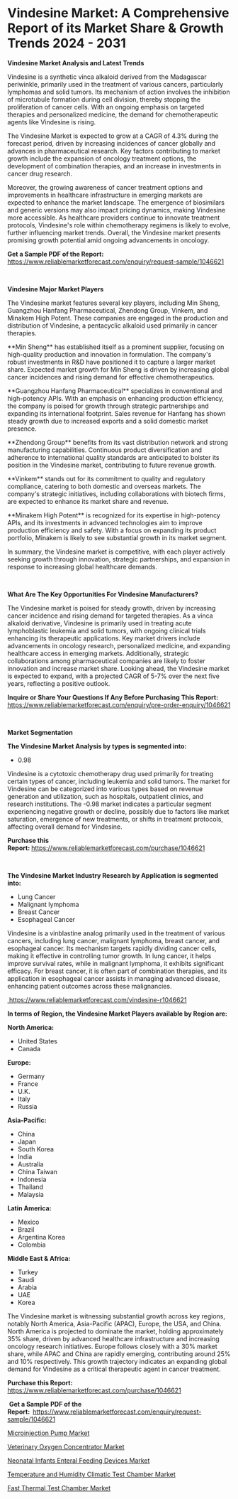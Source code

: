 <p><h1>Vindesine Market: A Comprehensive Report of its Market Share & Growth Trends 2024 - 2031</h1></p><p><strong>Vindesine Market Analysis and Latest Trends</strong></p>
<p><p>Vindesine is a synthetic vinca alkaloid derived from the Madagascar periwinkle, primarily used in the treatment of various cancers, particularly lymphomas and solid tumors. Its mechanism of action involves the inhibition of microtubule formation during cell division, thereby stopping the proliferation of cancer cells. With an ongoing emphasis on targeted therapies and personalized medicine, the demand for chemotherapeutic agents like Vindesine is rising.</p><p>The Vindesine Market is expected to grow at a CAGR of 4.3% during the forecast period, driven by increasing incidences of cancer globally and advances in pharmaceutical research. Key factors contributing to market growth include the expansion of oncology treatment options, the development of combination therapies, and an increase in investments in cancer drug research. </p><p>Moreover, the growing awareness of cancer treatment options and improvements in healthcare infrastructure in emerging markets are expected to enhance the market landscape. The emergence of biosimilars and generic versions may also impact pricing dynamics, making Vindesine more accessible. As healthcare providers continue to innovate treatment protocols, Vindesine's role within chemotherapy regimens is likely to evolve, further influencing market trends. Overall, the Vindesine market presents promising growth potential amid ongoing advancements in oncology.</p></p>
<p><strong>Get a Sample PDF of the Report:&nbsp;</strong> <a href="https://www.reliablemarketforecast.com/enquiry/request-sample/1046621?utm_campaign=1169&utm_medium=2&utm_source=Github&utm_content=ia&utm_term=06122024&utm_id=vindesine">https://www.reliablemarketforecast.com/enquiry/request-sample/1046621</a></p>
<p>&nbsp;</p>
<p><strong>Vindesine Major Market Players</strong></p>
<p><p>The Vindesine market features several key players, including Min Sheng, Guangzhou Hanfang Pharmaceutical, Zhendong Group, Vinkem, and Minakem High Potent. These companies are engaged in the production and distribution of Vindesine, a pentacyclic alkaloid used primarily in cancer therapies.</p><p>**Min Sheng** has established itself as a prominent supplier, focusing on high-quality production and innovation in formulation. The company's robust investments in R&D have positioned it to capture a larger market share. Expected market growth for Min Sheng is driven by increasing global cancer incidences and rising demand for effective chemotherapeutics.</p><p>**Guangzhou Hanfang Pharmaceutical** specializes in conventional and high-potency APIs. With an emphasis on enhancing production efficiency, the company is poised for growth through strategic partnerships and expanding its international footprint. Sales revenue for Hanfang has shown steady growth due to increased exports and a solid domestic market presence.</p><p>**Zhendong Group** benefits from its vast distribution network and strong manufacturing capabilities. Continuous product diversification and adherence to international quality standards are anticipated to bolster its position in the Vindesine market, contributing to future revenue growth.</p><p>**Vinkem** stands out for its commitment to quality and regulatory compliance, catering to both domestic and overseas markets. The company's strategic initiatives, including collaborations with biotech firms, are expected to enhance its market share and revenue.</p><p>**Minakem High Potent** is recognized for its expertise in high-potency APIs, and its investments in advanced technologies aim to improve production efficiency and safety. With a focus on expanding its product portfolio, Minakem is likely to see substantial growth in its market segment.</p><p>In summary, the Vindesine market is competitive, with each player actively seeking growth through innovation, strategic partnerships, and expansion in response to increasing global healthcare demands.</p></p>
<p>&nbsp;</p>
<p><strong>What Are The Key Opportunities For Vindesine Manufacturers?</strong></p>
<p><p>The Vindesine market is poised for steady growth, driven by increasing cancer incidence and rising demand for targeted therapies. As a vinca alkaloid derivative, Vindesine is primarily used in treating acute lymphoblastic leukemia and solid tumors, with ongoing clinical trials enhancing its therapeutic applications. Key market drivers include advancements in oncology research, personalized medicine, and expanding healthcare access in emerging markets. Additionally, strategic collaborations among pharmaceutical companies are likely to foster innovation and increase market share. Looking ahead, the Vindesine market is expected to expand, with a projected CAGR of 5-7% over the next five years, reflecting a positive outlook.</p></p>
<p><strong>Inquire or Share Your Questions If Any Before Purchasing This Report:</strong> <a href="https://www.reliablemarketforecast.com/enquiry/pre-order-enquiry/1046621?utm_campaign=1169&utm_medium=2&utm_source=Github&utm_content=ia&utm_term=06122024&utm_id=vindesine">https://www.reliablemarketforecast.com/enquiry/pre-order-enquiry/1046621</a></p>
<p>&nbsp;</p>
<p><strong>Market Segmentation</strong></p>
<p><strong>The Vindesine Market Analysis by types is segmented into:</strong></p>
<p><ul><li>0.98</li></ul></p>
<p><p>Vindesine is a cytotoxic chemotherapy drug used primarily for treating certain types of cancer, including leukemia and solid tumors. The market for Vindesine can be categorized into various types based on revenue generation and utilization, such as hospitals, outpatient clinics, and research institutions. The -0.98 market indicates a particular segment experiencing negative growth or decline, possibly due to factors like market saturation, emergence of new treatments, or shifts in treatment protocols, affecting overall demand for Vindesine.</p></p>
<p><strong>Purchase this Report:&nbsp;</strong><a href="https://www.reliablemarketforecast.com/purchase/1046621?utm_campaign=1169&utm_medium=2&utm_source=Github&utm_content=ia&utm_term=06122024&utm_id=vindesine">https://www.reliablemarketforecast.com/purchase/1046621</a></p>
<p>&nbsp;</p>
<p><strong>The Vindesine Market Industry Research by Application is segmented into:</strong></p>
<p><ul><li>Lung Cancer</li><li>Malignant lymphoma</li><li>Breast Cancer</li><li>Esophageal Cancer</li></ul></p>
<p><p>Vindesine is a vinblastine analog primarily used in the treatment of various cancers, including lung cancer, malignant lymphoma, breast cancer, and esophageal cancer. Its mechanism targets rapidly dividing cancer cells, making it effective in controlling tumor growth. In lung cancer, it helps improve survival rates, while in malignant lymphoma, it exhibits significant efficacy. For breast cancer, it is often part of combination therapies, and its application in esophageal cancer assists in managing advanced disease, enhancing patient outcomes across these malignancies.</p></p>
<p><a href="https://www.reliablemarketforecast.com/vindesine-r1046621?utm_campaign=1169&utm_medium=2&utm_source=Github&utm_content=ia&utm_term=06122024&utm_id=vindesine">&nbsp;https://www.reliablemarketforecast.com/vindesine-r1046621</a></p>
<p><strong>In terms of Region, the Vindesine Market Players available by Region are:</strong></p>
<p>
    <p> <strong> North America: </strong>
        <ul>
            <li>United States</li>
            <li>Canada</li>
        </ul>
        </p> 
    <p> <strong> Europe: </strong>
        <ul>
            <li>Germany</li>
            <li>France</li>
            <li>U.K.</li>
            <li>Italy</li>
            <li>Russia</li>
        </ul>
        </p> 
    <p> <strong> Asia-Pacific: </strong>
        <ul>
            <li>China</li>
            <li>Japan</li>
            <li>South Korea</li>
            <li>India</li>
            <li>Australia</li>
            <li>China Taiwan</li>
            <li>Indonesia</li>
            <li>Thailand</li>
            <li>Malaysia</li>
        </ul>
        </p> 
    <p> <strong> Latin America: </strong>
        <ul>
            <li>Mexico</li>
            <li>Brazil</li>
            <li>Argentina Korea</li>
            <li>Colombia</li>
        </ul>
        </p> 
    <p> <strong> Middle East & Africa: </strong>
        <ul>
            <li>Turkey</li>
            <li>Saudi</li>
            <li>Arabia</li>
            <li>UAE</li>
            <li>Korea</li>
        </ul>
    </p>
    </p>
<p><p>The Vindesine market is witnessing substantial growth across key regions, notably North America, Asia-Pacific (APAC), Europe, the USA, and China. North America is projected to dominate the market, holding approximately 35% share, driven by advanced healthcare infrastructure and increasing oncology research initiatives. Europe follows closely with a 30% market share, while APAC and China are rapidly emerging, contributing around 25% and 10% respectively. This growth trajectory indicates an expanding global demand for Vindesine as a critical therapeutic agent in cancer treatment.</p></p>
<p><strong>Purchase this Report: </strong><a href="https://www.reliablemarketforecast.com/purchase/1046621?utm_campaign=1169&utm_medium=2&utm_source=Github&utm_content=ia&utm_term=06122024&utm_id=vindesine">https://www.reliablemarketforecast.com/purchase/1046621</a></p>
<p>&nbsp;<strong>Get a Sample PDF of the Report:&nbsp;&nbsp;</strong><a href="https://www.reliablemarketforecast.com/enquiry/request-sample/1046621?utm_campaign=1169&utm_medium=2&utm_source=Github&utm_content=ia&utm_term=06122024&utm_id=vindesine">https://www.reliablemarketforecast.com/enquiry/request-sample/1046621</a></p>
<p><strong></strong></p>
<p><p><a href="https://www.linkedin.com/pulse/microinjection-pump-market-dynamics-2024-2031-projected-xhlkf?utm_campaign=1169&utm_medium=2&utm_source=Github&utm_content=ia&utm_term=06122024&utm_id=vindesine">Microinjection Pump Market</a></p><p><a href="https://www.linkedin.com/pulse/veterinary-oxygen-concentrator-market-opportunities-emerging-mnstf?utm_campaign=1169&utm_medium=2&utm_source=Github&utm_content=ia&utm_term=06122024&utm_id=vindesine">Veterinary Oxygen Concentrator Market</a></p><p><a href="https://github.com/pizolina/Market-Research-Report-List-6/blob/main/neonatal-infants-enteral-feeding-devices-market.md?utm_campaign=1169&utm_medium=2&utm_source=Github&utm_content=ia&utm_term=06122024&utm_id=vindesine">Neonatal Infants Enteral Feeding Devices Market</a></p><p><a href="https://issuu.com/reportprime-2/docs/temperature-and-humidity-climatic-test-chamber-mar?utm_campaign=1169&utm_medium=2&utm_source=Github&utm_content=ia&utm_term=06122024&utm_id=vindesine">Temperature and Humidity Climatic Test Chamber Market</a></p><p><a href="https://issuu.com/reportprime-2/docs/fast-thermal-test-chamber-market-size-2030.pptx?utm_campaign=1169&utm_medium=2&utm_source=Github&utm_content=ia&utm_term=06122024&utm_id=vindesine">Fast Thermal Test Chamber Market</a></p></p>